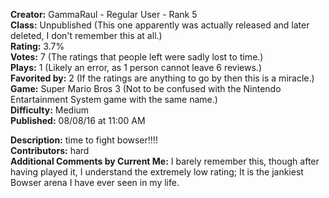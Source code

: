 **Creator:** GammaRaul - Regular User - Rank 5 <br>
**Class:** Unpublished (This one apparently was actually released and later deleted, I don't remember this at all.) <br>
**Rating:** 3.7% <br>
**Votes:** 7 (The ratings that people left were sadly lost to time.) <br>
**Plays:** 1 (Likely an error, as 1 person cannot leave 6 reviews.) <br>
**Favorited by:** 2 (If the ratings are anything to go by then this is a miracle.) <br>
**Game:** Super Mario Bros 3 (Not to be confused with the Nintendo Entartainment System game with the same name.) <br>
**Difficulty:** Medium <br>
**Published:** 08/08/16 at 11:00 AM

**Description:** time to fight bowser!!!! <br>
**Contributors:** hard <br>
**Additional Comments by Current Me:** I barely remember this, though after having played it, I understand the extremely low rating; It is the jankiest Bowser arena I have ever seen in my life.

